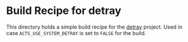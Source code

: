 # Build Recipe for detray

This directory holds a simple build recipe for the
[detray](https://github.com/acts-project/detray) project. Used in case
`ACTS_USE_SYSTEM_DETRAY` is set to `FALSE` for the build.
